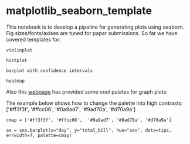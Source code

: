 # matplotlib_seaborn_template


This notebook is to develop a pipeline for generating plots using seaborn. Fig sizes/fonts/axises are tuned for paper submissions.
So far we have covered templates for:
```
violinplot

histplot

barplot with confidence intervals

heatmap
```
Also this [webpage](https://www.color-hex.com/color-palettes/popular.php) has provided some cool palates for graph plots:

The example below shows how to change the palette into high contrasts:  ['#ff3f3f', '#ffcc06',  '#0a9ad7', '#9ad70a', '#d70a9a']
 
    cmap = ['#ff3f3f', '#ffcc06',  '#0a9ad7', '#9ad70a', '#d70a9a']
    
    ax = sns.barplot(x="day", y="total_bill", hue="sex", data=tips, errwidth=7, palette=cmap)
                 
